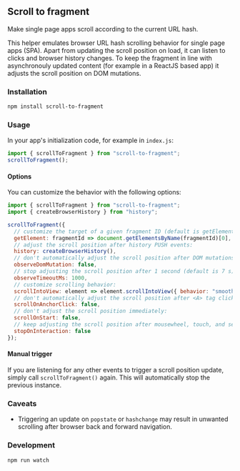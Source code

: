 ## Scroll to fragment

Make single page apps scroll according to the current URL hash.

This helper emulates browser URL hash scrolling behavior for single page apps (SPA).
Apart from updating the scroll position on load, it can listen to clicks and browser history changes.
To keep the fragment in line with asynchronouly updated content (for example in a ReactJS based app) it adjusts the scroll position on DOM mutations.

### Installation

```sh
npm install scroll-to-fragment
```

### Usage

In your app's initialization code, for example in `index.js`:

```js
import { scrollToFragment } from "scroll-to-fragment";
scrollToFragment();
```

#### Options

You can customize the behavior with the following options:

```js
import { scrollToFragment } from "scroll-to-fragment";
import { createBrowserHistory } from "history";

scrollToFragment({
  // customize the target of a given fragment ID (default is getElementById):
  getElement: fragmentId => document.getElementsByName(fragmentId)[0],
  // adjust the scroll position after history PUSH events:
  history: createBrowserHistory(),
  // don't automatically adjust the scroll position after DOM mutations:
  observeDomMutation: false,
  // stop adjusting the scroll position after 1 second (default is 7 s):
  observeTimeoutMs: 1000,
  // customize scrolling behavior:
  scrollIntoView: element => element.scrollIntoView({ behavior: "smooth" }),
  // don't automatically adjust the scroll position after <A> tag clicks:
  scrollOnAnchorClick: false,
  // don't adjust the scroll position immediately:
  scrollOnStart: false,
  // keep adjusting the scroll position after mousewheel, touch, and select events:
  stopOnInteraction: false
});
```

#### Manual trigger

If you are listening for any other events to trigger a scroll position update, simply call `scrollToFragment()` again. This will automatically stop the previous instance.

### Caveats

- Triggering an update on `popstate` or `hashchange` may result in unwanted scrolling after browser back and forward navigation.

### Development

```sh
npm run watch
```
